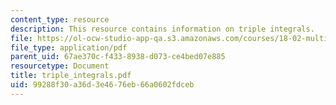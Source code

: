 ```yaml
---
content_type: resource
description: This resource contains information on triple integrals.
file: https://ol-ocw-studio-app-qa.s3.amazonaws.com/courses/18-02-multivariable-calculus-spring-2006/99288f30a36d3e4676eb66a0602fdceb_triple_integrals.pdf
file_type: application/pdf
parent_uid: 67ae370c-f433-8938-d073-ce4bed07e885
resourcetype: Document
title: triple_integrals.pdf
uid: 99288f30-a36d-3e46-76eb-66a0602fdceb
---
```

